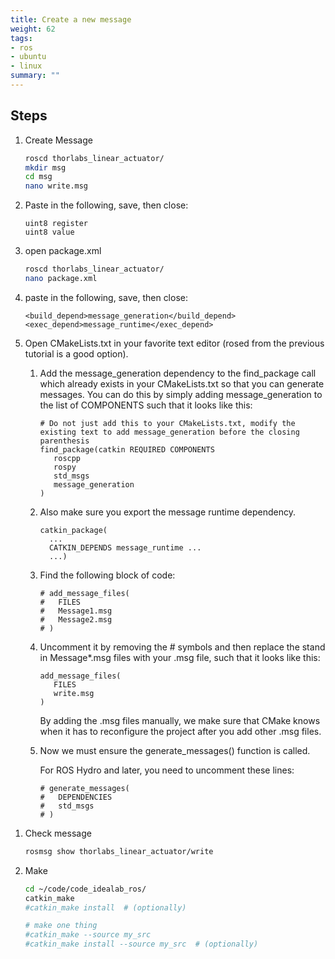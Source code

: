 ```yaml
---
title: Create a new message
weight: 62
tags:
- ros
- ubuntu
- linux
summary: ""
---
```


## Steps

1. Create Message

    ```bash
    roscd thorlabs_linear_actuator/
    mkdir msg
    cd msg
    nano write.msg
    ```

1. Paste in the following, save, then close:

    ```
    uint8 register
    uint8 value
    ```

1. open package.xml

    ```bash
    roscd thorlabs_linear_actuator/
    nano package.xml
    ```

1. paste in the following, save, then close:

    ```
    <build_depend>message_generation</build_depend>
    <exec_depend>message_runtime</exec_depend>
    ```

1. Open CMakeLists.txt in your favorite text editor (rosed from the previous tutorial is a good option).

    1. Add the message_generation dependency to the find_package call which already exists in your CMakeLists.txt so that you can generate messages. You can do this by simply adding message_generation to the list of COMPONENTS such that it looks like this:

        ```
        # Do not just add this to your CMakeLists.txt, modify the existing text to add message_generation before the closing parenthesis
        find_package(catkin REQUIRED COMPONENTS
           roscpp
           rospy
           std_msgs
           message_generation
        )
        ```
    1. Also make sure you export the message runtime dependency.

        ```
        catkin_package(
          ...
          CATKIN_DEPENDS message_runtime ...
          ...)
        ```

    1. Find the following block of code:

        ```
        # add_message_files(
        #   FILES
        #   Message1.msg
        #   Message2.msg
        # )
        ```

    1. Uncomment it by removing the # symbols and then replace the stand in Message*.msg files with your .msg file, such that it looks like this:

        ```
        add_message_files(
           FILES
           write.msg
        )
        ```

        By adding the .msg files manually, we make sure that CMake knows when it has to reconfigure the project after you add other .msg files.

    1. Now we must ensure the generate_messages() function is called.

        For ROS Hydro and later, you need to uncomment these lines:

        ```
        # generate_messages(
        #   DEPENDENCIES
        #   std_msgs
        # )
        ```

<!--
1. Make project

    ```bash
    roscd thorlabs_linear_actuator/
    catkin_make
    # install build files
    catkin_make install
    # clean build files
    #catkin_make clean
    ```
-->

1. Check message

    ```bash
    rosmsg show thorlabs_linear_actuator/write
    ```

1. Make

    ```bash
    cd ~/code/code_idealab_ros/
    catkin_make
    #catkin_make install  # (optionally)

    # make one thing
    #catkin_make --source my_src
    #catkin_make install --source my_src  # (optionally)
    ```
